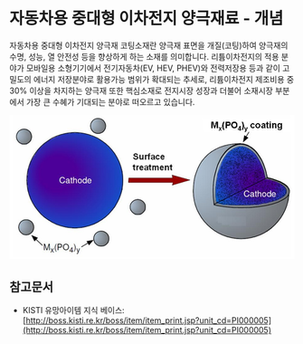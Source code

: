 # 자동차용 중대형 이차전지 양극재료 - 개념

자동차용 중대형 이차전지 양극재 코팅소재란 양극재 표면을 개질(코팅)하여 양극재의 수명, 성능, 열 안전성 등을 향상하게 하는 소재를 의미합니다.
리튬이차전지의 적용 분야가 모바일용 소형기기에서 전기자동차(EV, HEV, PHEV)와 전력저장용 등과 같이 고밀도의 에너지 저장분야로 활용가능 범위가 확대되는 추세로, 리튬이차전지 제조비용 중 30% 이상을 차지하는 양극재 또한 핵심소재로 전지시장 성장과 더불어 소재시장 부분에서 가장 큰 수혜가 기대되는 분야로 떠오르고 있습니다.


![자동자용_중대형_이차전지_양극재료_Cathode](./images/자동차용중대형이차전지양극재료_Q1_1_1.PNG)


## 참고문서
- KISTI 유망아이템 지식 베이스: [http://boss.kisti.re.kr/boss/item/item_print.jsp?unit_cd=PI000005](http://boss.kisti.re.kr/boss/item/item_print.jsp?unit_cd=PI000005)

